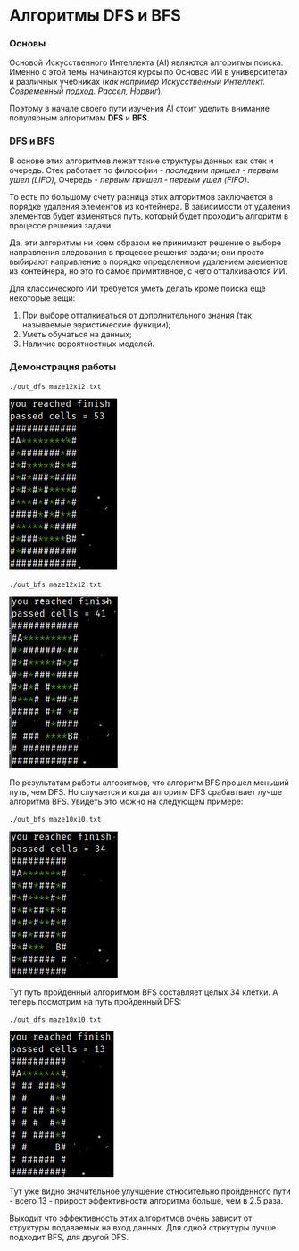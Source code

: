 # Алгоритмы DFS и BFS
### Основы
Основой Искусственного Интеллекта (AI) являются алгоритмы поиска. Именно с этой темы начинаются курсы по Основас ИИ в университетах и различных учебниках (*как например Искусственный Интеллект. Современный подход. Рассел, Норвиг*).


Поэтому в начале своего пути изучения AI стоит уделить внимание популярным алгоритмам **DFS** и **BFS**.

### DFS и BFS
В основе этих алгоритмов лежат такие структуры данных как стек и очередь. Стек работает по философии - *последним пришел - первым ушел (LIFO)*, Очередь - *первым пришел - первым ушел (FIFO)*.


То есть по большому счету разница этих алгоритмов заключается в порядке удаления элементов из контейнера. В зависимости от удаления элементов будет изменяться путь, который будет проходить алгоритм в процессе решения задачи.


Да, эти алгоритмы ни коем образом не принимают решение о выборе направления следования в процессе решения задачи; они просто выбирают направление в порядке определенном удалением элементов из контейнера,
но это то самое примитивное, с чего отталкиваются ИИ.    


Для классического ИИ требуется уметь делать кроме поиска ещё некоторые вещи:
1. При выборе отталкиваться от дополнительного знания (так называемые эвристические функции);
2. Уметь обучаться на данных;
3. Наличие вероятностных моделей.

### Демонстрация работы
`./out_dfs maze12x12.txt`

![](img/1.png "Алгоритм DFS")

`./out_bfs maze12x12.txt`

![](img/2.png "Алгоритм BFS")


По результатам работы алгоритмов, что алгоритм BFS прошел меньший путь, чем DFS. Но случается и когда алгоритм DFS срабавтвает лучше алгоритма BFS. Увидеть это можно на следующем примере:

`./out_bfs maze10x10.txt`

![](img/3.png "Алгоритм BFS")

Тут путь пройденный алгоритмом BFS составляет целых 34 клетки. А теперь посмотрим на путь пройденный DFS:

`./out_dfs maze10x10.txt`

![](img/4.png "Алгоритм DFS")


Тут уже видно значительное улучшение относительно пройденного пути - всего 13 - прирост эффективности алгоритма больше, чем в 2.5 раза.

Выходит что эффективность этих алгоритмов очень зависит от структуры подаваемых на вход данных. Для одной стркутуры лучше подходит BFS, для другой DFS.
